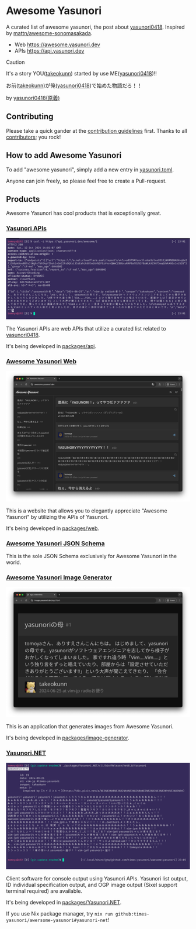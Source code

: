 # Awesome Yasunori

A curated list of awesome yasunori, the post about [yasunori0418](https://github.com/yasunori0418). Inspired by [mattn/awesome-sonomasakada](https://github.com/mattn/awesome-sonomasakada).

- Web https://awesome.yasunori.dev
- APIs https://api.yasunori.dev

> [!CAUTION]
> It's a story YOU([takeokunn](https://github.com/takeokunn)) started by use ME([yasunori0418](https://github.com/yasunori0418))!!
>
> お前([takeokunn](https://github.com/takeokunn))が俺([yasunori0418](https://github.com/yasunori0418))で始めた物語だろ！！
>
> by [yasunori0418(原義)](https://github.com/yasunori0418)

## Contributing

Please take a quick gander at the [contribution guidelines](https://github.com/times-yasunori/awesome-yasunori/blob/master/CONTRIBUTING.md) first.
Thanks to all [contributors](https://github.com/times-yasunori/awesome-yasunori/graphs/contributors); you rock!

## How to add Awesome Yasunori

To add "awesome yasunori", simply add a new entry in [yasunori.toml](./yasunori.toml).

Anyone can join freely, so please feel free to create a Pull-request.

## Products

Awesome Yasunori has cool products that is exceptionally great.

### [Yasunori APIs](https://api.yasunori.dev)

![](./images/api-yasunori-dev.png)

The Yasunori APIs are web APIs that utilize a curated list related to [yasunori0418](https://github.com/yasunori0418).

It's being developed in [packages/api](./packages/api).

### [Awesome Yasunori Web](https://awesome.yasunori.dev)

![](./images/awesome-ysunori-dev.png)

This is a website that allows you to elegantly appreciate "Awesome Yasunori" by utilizing the APIs of Yasunori.

It's being developed in [packages/web](./packages/web).

### [Awesome Yasunori JSON Schema](./schema.json)

This is the sole JSON Schema exclusively for Awesome Yasunori in the world.

### [Awesome Yasunori Image Generator](https://image.yasunori.dev/ogp?id=1)

![](./images/image-yasunori-dev.png)

This is an application that generates images from Awesome Yasunori.

It's being developed in [packages/image-generator](./packages/image-generator).

### [Yasunori.NET](./packages/Yasunori.NET)

![](./images/yasunori-dotnet.png)

Client software for console output using Yasunori APIs.
Yasunori list output, ID individual specification output, and OGP image output (Sixel support terminal required) are available.

It's being developed in [packages/Yasunori.NET](./packages/Yasunori.NET).

If you use Nix package manager, try `nix run github:times-yasunori/awersome-yasunori#yasunori-net`!
